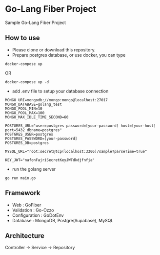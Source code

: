# Go-Lang Fiber Project

Sample Go-Lang Fiber Project

## How to use
- Please clone or download this repository.
- Prepare postgres database, or use docker, you can type
```
docker-compose up
```
OR
```
docker-compose up -d
```
- add .env file to setup your database connection
```
MONGO_URI=mongodb://mongo:mongo@localhost:27017
MONGO_DATABASE=golang_test
MONGO_POOL_MIN=10
MONGO_POOL_MAX=100
MONGO_MAX_IDLE_TIME_SECOND=60

POSTGRES_URL="user=postgres password=[your-password] host=[your-host] port=5432 dbname=postgres"
POSTGRES_USER=postgres
POSTGRES_PASSWORD=[your-password]
POSTGRES_DB=postgres

MYSQL_URL="root:secret@tcp(localhost:3306)/sample?parseTime=true"

KEY_JWT="nafonFajriSecretKeyJWTdkdjfnfja"
```
- run the golang server
```
go run main.go
```

## Framework

- Web : GoFiber
- Validation : Go-Ozzo
- Configuration : GoDotEnv
- Database : MongoDB, Postgre(Supabase), MySQL

## Architecture

Controller -> Service -> Repository